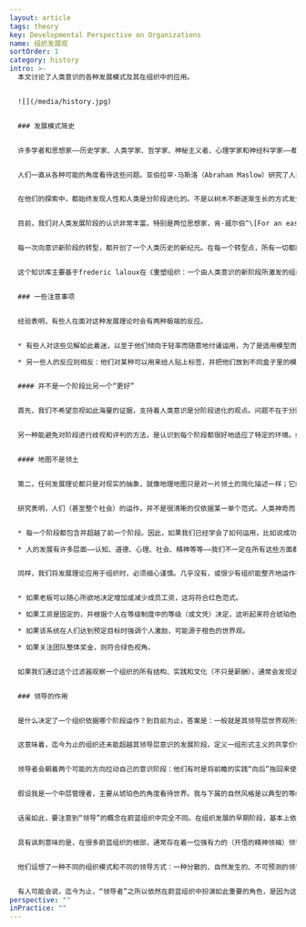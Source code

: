 ```yaml
---
layout: article
tags: theory
key: Developmental Perspective on Organizations
name: 组织发展观
sortOrder: 1
category: history
intro: >-
  本文讨论了人类意识的各种发展模式及其在组织中的应用。


  ![](/media/history.jpg)


  ### 发展模式简史


  许多学者和思想家——历史学家、人类学家、哲学家、神秘主义者、心理学家和神经科学家——都在探讨这样一个问题：*人类是如何从最早的人类意识形式进化到现代这种复杂意识的？*也有人探讨一个相关的问题：*我们今天的人类如何从出生时的相对简单的意识形式进化到成年的完全成熟？*


  人们一直从各种可能的角度看待这些问题。亚伯拉罕·马斯洛（Abraham Maslow）研究了人类需求如何随着人类的旅程而进化，从基本的生理需求到自我实现。其他人则从世界观（Gebser等人）、认知能力（Piaget）、价值观（Graves）、道德发展（Kohlberg、Gilligan）、自我认同（Loevinger）、灵性（Fowler）、领导力（Cook Greuter、Kegan、Torbert）等角度来看待意识发展。


  在他们的探索中，都始终发现人性和人类是分阶段进化的。不是以树木不断逐渐生长的方式发生进化，而是通过突如其来的转型蜕变而进化，就像毛毛虫变成蝴蝶，蝌蚪变成青蛙。


  目前，我们对人类发展阶段的认识非常丰富。特别是两位思想家，肯·威尔伯^\[For an easy introduction: Wilber, Ken. A brief history of everything. Boston: Shambhala Publications, 1996. For a more complete overview: Wilber, Ken. Integral Psychology. Boston: Shambhala Publications, 2000. ] 和珍妮·韦德^\[Wade, Jenny. Changes of Mind: A Holonomic Theory of the Evolution of Consciousness. Albany: State University of New York Press, 1996.]―对所有主要的阶段模型进行了大量的比较和对比，并发现了很强的收敛性。每一个模型都可能着眼于大山的某一面（例如，一个着眼于需求，另一个着眼于认知），但似乎是在看同一座山。虽然他们经常选择不同的名称来指代这些阶段，或者有时会以不同的方式对阶段进行细分或重组，但潜在本质观点是相同的——就像华氏度和摄氏度用不同的标签认识到，水在某一点冻结，在另一点沸腾。这一发展观点已经得到了来自海量数据库的可靠证据支持；Jane Loevinger、Susanne Cook Greuter、Bill Torbert和Robert Kegan以及其他一些学者，已经在不同文化、组织和企业环境中的成千上万人中，成功测试了这个分阶段理论。^\[Laloux, Frederic (2014-02-09). Reinventing Organizations: A Guide to Creating Organizations Inspired by the Next Stage of Human Consciousness (Kindle Location 493-501). Nelson Parker. Kindle Edition.]


  每一次向意识新阶段的转型，都开创了一个人类历史的新纪元。在每一个转型点，所有一切都同时发生变化：社会（从家族到部落再到帝国再到民族国家）；经济（从觅食到园艺、农业和工业化）；权力结构；宗教的作用。只有一个方面还没有得到太多的关注：每当人类意识进入一个新阶段，我们的协作能力也都出现了突破，带来了一种新的组织模式。我们今天所知道的组织仅仅是我们当前世界观、当前发展阶段的表现。每一次，作为一个物种，我们改变了自己对世界的看法时，都创造产生了更强大的组织模式。^\[Laloux, Frederic (2014-02-09). Reinventing Organizations: A Guide to Creating Organizations Inspired by the Next Stage of Human Consciousness (Kindle Locations 476-506). Nelson Parker. Kindle Edition.]


  这个知识库主要基于frederic laloux在《重塑组织：一个由人类意识的新阶段所激发的组织创建指南》的著作内容。在他的书中，Laloux试图对人类组织发展的各个阶段进行分类。他描述这些阶段的方式借鉴了许多组织研究者的经验，包括上面提到的那些，但特别借鉴的是肯·威尔伯和珍妮·韦德的荟萃分析。正如Wilber的（主权）积分理论一样，Laloux的著作和本维基知识库，都用色彩命名了每个发展阶段（彩虹、脉轮）。需要注意的是，虽然这里对阶段的描述通常与（主权）积分理论相一致，但可能并不总是完全一致。


  ### 一些注意事项


  经验表明，有些人在面对这种发展理论时会有两种极端的反应。


  * 有些人对这些见解如此着迷，以至于他们倾向于轻率而随意地付诸运用，为了是适用模型而过分简化了现实。

  * 另一些人的反应则相反：他们对某种可以用来给人贴上标签，并把他们放到不同盒子里的模型感到非常不舒服，以至于他们拒绝接受人类进化可以被分为发展阶段之类的观点。他们认为这种分阶段的概念是精英主义，意味着某些人在某种程度上比其他人更好。


  #### 并不是一个阶段比另一个“更好”


  首先，我们不希望忽视如此海量的证据，支持着人类意识是分阶段进化的观点。问题不在于分阶段是否是个事实，而在于我们如何看待阶段。当我们认为后期阶段一定比早期阶段“更好”时，我们就会陷入困境；一个更有效的解释是，后期阶段只是处理世界的“更复杂”方式。例如，一个从本着多元绿色运作的人，可能有能力整合人们互相冲突的观点，而依据冲动红色运作的人很可能无法做到这个。同时，每个层面都有自己的光影，有自己健康不健康的表达。例如，橙色的现代性，尽管带来很多促进生命的进步，但是也以一种以前阶段所无法做到的方式和规模改变（破坏）了地球。


  另一种能避免对阶段进行歧视和评判的方法，是认识到每个阶段都很好地适应了特定的环境。如果我们陷入了一场内战，暴徒袭击我们的房子，冲动的红色将是用来思考和行动的最佳模式，可以更有效的保卫自己。另一方面，在后工业社会的和平时期，红色的功能就不如某些后期阶段有用。^\[Laloux, Frederic (2014-02-09). Reinventing Organizations: A Guide to Creating Organizations Inspired by the Next Stage of Human Consciousness (Kindle Locations 996-1004). Nelson Parker. Kindle Edition.]


  #### 地图不是领土


  第二，任何发展理论都只是对现实的抽象，就像地理地图只是对一片领土的简化描述一样；它给我们提供了一些区分方式，帮助我们去理解复杂而潜在的现实，但它不能声称提供了对现实的全面描绘。关键是要把这些模型作为有用的指南，帮助我们更丰富地了解生命的非凡复杂性。


  研究表明，人们（甚至整个社会）的运作，并不是很清晰的仅依据某一单个范式。人类神奇而复杂，不能被简化为单一的阶段：


  * 每一个阶段都包含并超越了前一个阶段。因此，如果我们已经学会了如何运用，比如说成功导向的橙色，但仍然有能力在适当的时候，兼用墨守成规的琥珀色或冲动的红色作出反应。反之也可能：如果（红-橙的）我们被一群依据后期模式运作的人包围，比如说多元化的绿色，我们可以暂时表现出绿色行为，尽管我们的意识还没有融合到这个阶段。

  * 人的发展有许多层面——认知、道德、心理、社会、精神等等——我们不一定在所有这些方面都以同样的速度成长。例如，我们可能已经将橙色认知内化，并正在经营一家创新企业。但在精神层面，我们却依然信奉琥珀色基督教原教旨主义信仰。^\[Laloux, Frederic (2014-02-09). Reinventing Organizations: A Guide to Creating Organizations Inspired by the Next Stage of Human Consciousness (Kindle Location 1009-1016). Nelson Parker. Kindle Edition.]


  同样，我们将发展理论应用于组织时，必须细心谨慎。几乎没有，或很少有组织能整齐地运作于某单一阶段。但是，如果我们观察一个组织的结构及其实践流程，以及它的文化元素，我们就可以大体上看出这些特征萌芽于何种的世界观。让我们以薪酬为主题来说明这一点：


  * 如果老板可以随心所欲地决定增加或减少成员工资，这将符合红色范式。

  * 如果工资是固定的，并根据个人在等级制度中的等级（或文凭）决定，这听起来符合琥珀色的观点。

  * 如果该系统在人们达到预定目标时强调个人激励，可能源于橙色的世界观。

  * 如果关注团队整体奖金，则符合绿色视角。


  如果我们通过这个过滤器观察一个组织的所有结构、实践和文化（不只是薪酬），通常会发现这些组织特征并不是随机分散在各个阶段和意识颜色中，而是围绕着一个重心聚集在一起，基本上符合某个特定阶段的色彩。


  ### 领导的作用


  是什么决定了一个组织依据哪个阶段运作？到目前为止，答案是：一般就是其领导层世界观所处阶段。无论是有意识还是无意识，领导者都会建立起对自己有意义的组织结构、实践和文化，这些都与他们处理世界的方式相一致。


  这意味着，迄今为止的组织还未能超越其领导层意识的发展阶段。定义一组形式主义的共享价值观和使命宣言这类的做法，就是这种现象。因为这种做法很流行，橙色组织中的领导者就愈发觉得需要成立一个特别小组来制定价值观和使命宣言。但是，通过聆听价值观和使命宣言为决策提供信息，只有在绿色之后的范式中才有实际意义。在橙色中，决策的标杆是成功：让我们来看看什么能带来最高或最低的成果。在橙色组织中，领导层可能会满嘴高唱价值观；但在上路时，在不得不在利润和价值观之间做出选择时，他们会不出所料地选择前者。他们无法笃定的支撑那些源自后期发展阶段的实践和文化（在本例中，是价值观驱动的文化）。


  领导者会朝着两个可能的方向拉动自己的意识阶段：他们有时是将前瞻的实践“向后”拖回来使用（就像前一个例子中那样无法生效，只是在用自己的旧阶段意识矮化新模式），但有的人也可以施加很强的“向前”拉力（用自己超前的意识拉动组织和成员前进）。超前牵引的领导所建立的新结构、实践和文化，可以帮助成员学会适应更复杂的行为，即使成员的作为个体意识还没有完全融合进入这个色彩阶段。


  假设我是一个中层管理者，主要从琥珀色的角度看待世界。我与下属的自然风格是以典型的等级制度方式进行互动，明确告诉他们需要做什么以及如何去做。现在假设，我转入一个绿色组织工作，在那里我的领导敦促我授权给部下。在我周围，我看到其他经理给他们的下属很大的回旋余地。每年两次，我都会收到360度的反馈，包括来自我的直接下属，告诉我在授权方面的表现如何（这可能会影响我的奖金）；每隔六个月，我会被要求与我的团队坐下来讨论我们在实现公司价值（包括授权）方面的表现如何。在绿色文化和实践这个如此强大的背景下，我很可能会支持一些绿色管理技能和行为。当时的环境把我拉升，让我用比自己意识阶段更复杂的方式来操作。也许，随着时间的推移，当我准备好的时候，环境会帮助我的意识成长并真正融入到这个新阶段的范式中。^\[Laloux, Frederic (2014-02-09). Reinventing Organizations: A Guide to Creating Organizations Inspired by the Next Stage of Human Consciousness (Kindle Location 1068-1076). Nelson Parker. Kindle Edition.]


  话虽如此，要注意到“领导”的概念在蔚蓝组织中完全不同。在组织发展的早期阶段，基本上依赖于等级权力结构，需要明确的领导进行“管控”。但蔚蓝组织反对固定的等级的概念。蔚蓝组织是自组织和自管理的。


  具有讽刺意味的是，在很多蔚蓝组织的根部，通常存在着一位强有力的（开悟的精神领袖）领导者，因意识到成员潜力的作用而开始分享权力：法维的Jean Francois Zobrist，晨星的Chris Rufer，布尔佐格的Jos de Blok就都是很好的例子。


  他们设想了一种不同的组织模式和不同的领导方式：一种分散的、自然发生的、不可预测的领导。任何人都可以依据预制的参考流程，活用机会、环境和/或想象力，成为领导。


  有人可能会说，迄今为止，“领导者”之所以依然在蔚蓝组织中扮演如此重要的角色，是因为这些组织（以及我们作为一个文明体）依然处在脱离对早期阶段传统领导者的依赖而转型的过渡期。也许在不远的将来，成熟的蔚蓝组织将不再需要一个或一组开悟个体的支撑，就能全面而真正地浮现并运作。
perspective: ""
inPractice: ""
---
```

